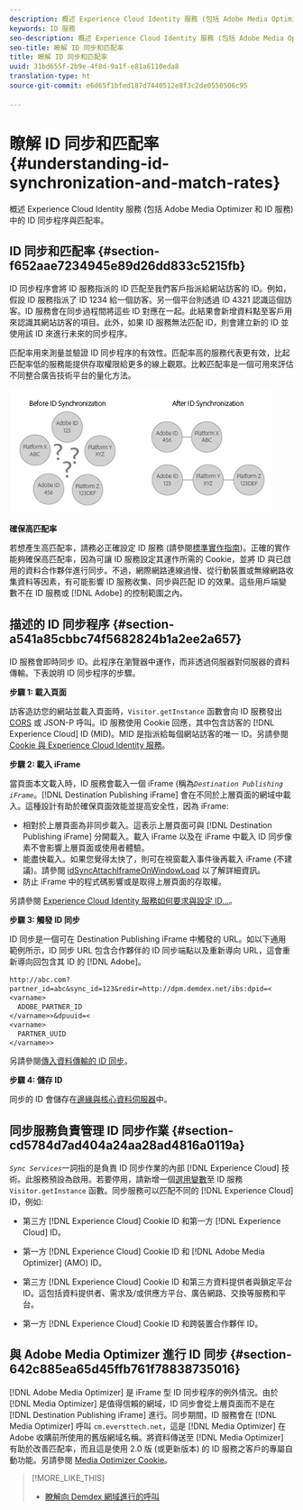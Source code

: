 ```yaml
---
description: 概述 Experience Cloud Identity 服務 (包括 Adobe Media Optimizer 和 ID 服務) 中的 ID 同步程序與匹配率。
keywords: ID 服務
seo-description: 概述 Experience Cloud Identity 服務 (包括 Adobe Media Optimizer 和 ID 服務) 中的 ID 同步程序與匹配率。
seo-title: 瞭解 ID 同步和匹配率
title: 瞭解 ID 同步和匹配率
uuid: 31bd655f-2b9e-4f8d-9a1f-e81a6110eda8
translation-type: ht
source-git-commit: e6d65f1bfed187d7440512e8f3c2de0550506c95

---
```



# 瞭解 ID 同步和匹配率{#understanding-id-synchronization-and-match-rates}

概述 Experience Cloud Identity 服務 (包括 Adobe Media Optimizer 和 ID 服務) 中的 ID 同步程序與匹配率。

## ID 同步和匹配率 {#section-f652aae7234945e89d26dd833c5215fb}

ID 同步程序會將 ID 服務指派的 ID 匹配至我們客戶指派給網站訪客的 ID。例如，假設 ID 服務指派了 ID 1234 給一個訪客。另一個平台則透過 ID 4321 認識這個訪客。ID 服務會在同步過程間將這些 ID 對應在一起。此結果會新增資料點至客戶用來認識其網站訪客的項目。此外，如果 ID 服務無法匹配 ID，則會建立新的 ID 並使用該 ID 來進行未來的同步程序。

匹配率用來測量並驗證 ID 同步程序的有效性。匹配率高的服務代表更有效，比起匹配率低的服務能提供存取權限給更多的線上觀眾。比較匹配率是一個可用來評估不同整合廣告技術平台的量化方法。

![](assets/idsync2.png)

**確保高匹配率**

若想產生高匹配率，請務必正確設定 ID 服務 (請參閱[標準實作指南](../implementation-guides/standard.md#concept-89cd0199a9634fc48644f2d61e3d2445))。正確的實作能夠確保高匹配率，因為可讓 ID 服務設定其運作所需的 Cookie，並將 ID 與已啟用的資料合作夥伴進行同步。不過，網際網路連線過慢、從行動裝置或無線網路收集資料等因素，有可能影響 ID 服務收集、同步與匹配 ID 的效果。這些用戶端變數不在 ID 服務或 [!DNL Adobe] 的控制範圍之內。

## 描述的 ID 同步程序 {#section-a541a85cbbc74f5682824b1a2ee2a657}

ID 服務會即時同步 ID。此程序在瀏覽器中運作，而非透過伺服器對伺服器的資料傳輸。下表說明 ID 同步程序的步驟。

**步驟 1: 載入頁面**

訪客造訪您的網站並載入頁面時，`Visitor.getInstance` 函數會向 ID 服務發出 [CORS](../reference/cors.md#concept-6c280446990d46d88ba9da15d2dcc758) 或 JSON-P 呼叫。ID 服務使用 Cookie 回應，其中包含訪客的 [!DNL Experience Cloud] ID (MID)。MID 是指派給每個網站訪客的唯一 ID。另請參閱 [Cookie 與 Experience Cloud Identity 服務](../introduction/cookies.md)。

**步驟 2: 載入 iFrame**

當頁面本文載入時，ID 服務會載入一個 iFrame (稱為&#x200B;*`Destination Publishing iFrame`*。[!DNL Destination Publishing iFrame] 會在不同於上層頁面的網域中載入。這種設計有助於確保頁面效能並提高安全性，因為 iFrame:

* 相對於上層頁面為非同步載入。這表示上層頁面可與 [!DNL Destination Publishing iFrame] 分開載入。載入 iFrame 以及在 iFrame 中載入 ID 同步像素不會影響上層頁面或使用者體驗。
* 能盡快載入。如果您覺得太快了，則可在視窗載入事件後再載入 iFrame (不建議)。請參閱 [idSyncAttachIframeOnWindowLoad](../library/function-vars/idsyncattachiframeonwindowload.md#reference-b86b7112e0814a4c82c4e24c158508f4) 以了解詳細資訊。
* 防止 iFrame 中的程式碼影響或是取得上層頁面的存取權。

另請參閱 [Experience Cloud Identity 服務如何要求與設定 ID...](../introduction/id-request.md#concept-2caacebb1d244402816760e9b8bcef6a)。

**步驟 3: 觸發 ID 同步**

ID 同步是一個可在 Destination Publishing iFrame 中觸發的 URL。如以下通用範例所示，ID 同步 URL 包含合作夥伴的 ID 同步端點以及重新導向 URL，這會重新導向回包含其 ID 的 [!DNL Adobe]。

```
http://abc.com?partner_id=abc&sync_id=123&redir=http://dpm.demdex.net/ibs:dpid=<
<varname>
  ADOBE_PARTNER_ID
</varname>>&dpuuid=<
<varname>
  PARTNER_UUID
</varname>>
```

另請參閱[傳入資料傳輸的 ID 同步](https://marketing.adobe.com/resources/help/en_US/aam/c_id_sync_in.html)。

**步驟 4: 儲存 ID**

同步的 ID 會儲存在[邊緣與核心資料伺服器](https://marketing.adobe.com/resources/help/en_US/aam/c_compedge.html)中。

## 同步服務負責管理 ID 同步作業 {#section-cd5784d7ad404a24aa28ad4816a0119a}

*`Sync Services`*&#x200B;一詞指的是負責 ID 同步作業的內部 [!DNL Experience Cloud] 技術。此服務預設為啟用。若要停用，請新增一個[選用變數](../library/function-vars/disableidsync.md#reference-589d6b489ac64eddb5a7ff758945e414)至 ID 服務 `Visitor.getInstance` 函數。同步服務可以匹配不同的 [!DNL Experience Cloud] ID，例如:

* 第三方 [!DNL Experience Cloud] Cookie ID 和第一方 [!DNL Experience Cloud] ID。

* 第一方 [!DNL Experience Cloud] Cookie ID 和 [!DNL Adobe Media Optimizer] (AMO) ID。

* 第三方 [!DNL Experience Cloud] Cookie ID 和第三方資料提供者與鎖定平台 ID。這包括資料提供者、需求及/或供應方平台、廣告網路、交換等服務和平台。
* 第一方 [!DNL Experience Cloud] Cookie ID 和跨裝置合作夥伴 ID。

## 與 Adobe Media Optimizer 進行 ID 同步 {#section-642c885ea65d45ffb761f78838735016}

[!DNL Adobe Media Optimizer] 是 iFrame 型 ID 同步程序的例外情況。由於 [!DNL Media Optimizer] 是值得信賴的網域，ID 同步會從上層頁面而不是在 [!DNL Destination Publishing iFrame] 進行。同步期間，ID 服務會在 [!DNL Media Optimizer] 呼叫 `cm.eversttech.net`，這是 [!DNL Media Optimizer] 在 Adobe 收購前所使用的舊版網域名稱。將資料傳送至 [!DNL Media Optimizer] 有助於改善匹配率，而且這是使用 2.0 版 (或更新版本) 的 ID 服務之客戶的專屬自動功能。另請參閱 [Media Optimizer Cookie](https://marketing.adobe.com/resources/help/zh_TW/whitepapers/cookies/cookies_media_optimizer.html)。

>[!MORE_LIKE_THIS]
>
>* [瞭解向 Demdex 網域進行的呼叫](https://marketing.adobe.com/resources/help/en_US/aam/demdex-calls.html)


